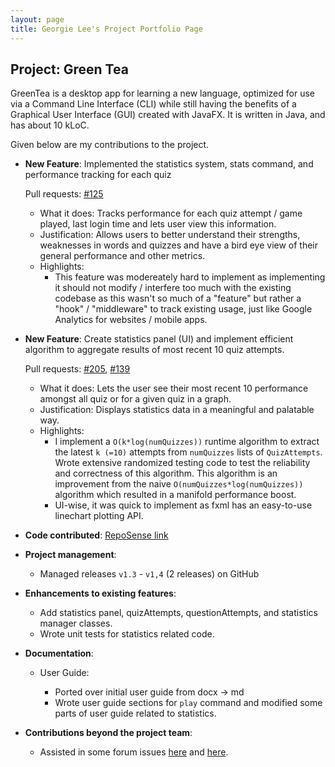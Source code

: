 ```yaml
---
layout: page
title: Georgie Lee's Project Portfolio Page
---
```


## Project: Green Tea

GreenTea is a desktop app for learning a new language, optimized for use via a Command Line Interface (CLI)
while still having the benefits of a Graphical User Interface (GUI) created with JavaFX.
It is written in Java, and has about 10 kLoC.

Given below are my contributions to the project.

- **New Feature**: Implemented the statistics system, stats command, and performance tracking for each quiz

  Pull requests: [#125](https://github.com/AY2021S1-CS2103T-T09-4/tp/pull/125)

  - What it does: Tracks performance for each quiz attempt / game played, last login time and lets user view this information.
  - Justification: Allows users to better understand their strengths, weaknesses in words and quizzes and have a bird eye view of their general performance and other metrics.
  - Highlights:
    - This feature was modereately hard to implement as implementing it should not modify / interfere too much with the existing codebase as this wasn't so much of a "feature" but rather a "hook" / "middleware" to track existing usage, just like Google Analytics for websites / mobile apps.

* **New Feature**: Create statistics panel (UI) and implement efficient algorithm to aggregate results of most recent 10 quiz attempts.

  Pull requests: [#205](https://github.com/AY2021S1-CS2103T-T09-4/tp/pull/205), [#139](https://github.com/AY2021S1-CS2103T-T09-4/tp/pull/139)

  - What it does: Lets the user see their most recent 10 performance amongst all quiz or for a given quiz in a graph.
  - Justification: Displays statistics data in a meaningful and palatable way.
  - Highlights:
    - I implement a `O(k*log(numQuizzes))` runtime algorithm to extract the latest `k (=10)` attempts from `numQuizzes` lists of `QuizAttempts`. Wrote extensive randomized testing code to test the reliability and correctness of this algorithm. This algorithm is an improvement from the naive `O(numQuizzes*log(numQuizzes))` algorithm which resulted in a manifold performance boost.
    - UI-wise, it was quick to implement as fxml has an easy-to-use linechart plotting API.

* **Code contributed**: [RepoSense link](https://nus-cs2103-ay2021s1.github.io/tp-dashboard/#breakdown=true&search=geoboom&sort=groupTitle&sortWithin=title&since=2020-08-14&timeframe=commit&mergegroup=&groupSelect=groupByRepos&checkedFileTypes=docs~functional-code~test-code~other)

* **Project management**:

  - Managed releases `v1.3` - `v1,4` (2 releases) on GitHub

* **Enhancements to existing features**:

  - Add statistics panel, quizAttempts, questionAttempts, and statistics manager classes.
  - Wrote unit tests for statistics related code.

* **Documentation**:

  - User Guide:

    - Ported over initial user guide from docx -> md
    - Wrote user guide sections for `play` command and modified some parts of user guide related to statistics.

* **Contributions beyond the project team**:
  - Assisted in some forum issues [here](https://github.com/nus-cs2103-AY2021S1/forum/issues/1) and [here](https://github.com/nus-cs2103-AY2021S1/forum/issues/4).
